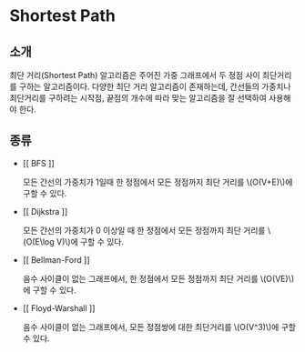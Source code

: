 # Shortest Path

## 소개

최단 거리(Shortest Path) 알고리즘은 주어진 가중 그래프에서 두 정점 사이 최단거리를 구하는 알고리즘이다. 다양한 최단 거리 알고리즘이 존재하는데, 간선들의 가중치나 최단거리를 구하려는 시작점, 끝점의 개수에 따라 맞는 알고리즘을 잘 선택하여 사용해야 한다.

## 종류

* [[ BFS ]]

  모든 간선의 가중치가 1일때 한 정점에서 모든 정점까지 최단 거리를 \\(O(V+E)\\)에 구할 수 있다.

* [[ Dijkstra ]]

  모든 간선의 가중치가 0 이상일 때 한 정점에서 모든 정점까지 최단 거리를 \\(O(E\log V)\\)에 구할 수 있다.

* [[ Bellman-Ford ]]

  음수 사이클이 없는 그래프에서, 한 정점에서 모든 정점까지 최단 거리를 \\(O(VE)\\)에 구할 수 있다.

* [[ Floyd-Warshall ]]

  음수 사이클이 없는 그래프에서, 모든 정점쌍에 대한 최단거리를 \\(O(V^3)\\)에 구할 수 있다.

